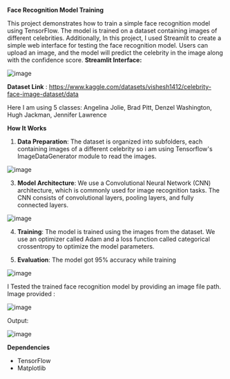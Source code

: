
**Face Recognition Model Training**

This project demonstrates how to train a simple face recognition model using TensorFlow. The model is trained on a dataset containing images of different celebrities.
Additionally, In this project, I used Streamlit to create a simple web interface for testing the face recognition model. Users can upload an image, and the model will predict the celebrity in the image along with the confidence score.
**Streamlit Interface:** 

![image](https://github.com/Logeshvar2004/FaceRecognition-Tensorflow/assets/102981016/caab9ad7-bda1-4254-b0aa-11dfd5e1fc32)

**Dataset Link** : https://www.kaggle.com/datasets/vishesh1412/celebrity-face-image-dataset/data

Here I am using 5 classes: Angelina Jolie, Brad Pitt, Denzel Washington, Hugh Jackman, Jennifer Lawrence

**How It Works**

1. **Data Preparation**: The dataset is organized into subfolders, each containing images of a different celebrity so i am using Tensorflow's ImageDataGenerator module to read the images.

![image](https://github.com/Logeshvar2004/FaceRecognition-Tensorflow/assets/102981016/9d0b9348-5306-4aa3-ac0f-dcf07490fa4d)


3. **Model Architecture**: We use a Convolutional Neural Network (CNN) architecture, which is commonly used for image recognition tasks. The CNN consists of convolutional layers, pooling layers, and fully connected layers.

![image](https://github.com/Logeshvar2004/FaceRecognition-Tensorflow/assets/102981016/7d503b1f-b116-40e2-89eb-d92a783326b3)


4. **Training**: The model is trained using the images from the dataset. We use an optimizer called Adam and a loss function called categorical crossentropy to optimize the model parameters.

5. **Evaluation**: The model got 95% accuracy while training

![image](https://github.com/Logeshvar2004/FaceRecognition-Tensorflow/assets/102981016/8b7b1eb7-d224-4a00-8f41-90efa20ee8b4)



I Tested the trained face recognition model by providing an image file path. 
Image provided :

![image](https://github.com/Logeshvar2004/FaceRecognition-Tensorflow/assets/102981016/8873b518-a00d-40e1-a631-f652cd9fe0bb)


Output:

![image](https://github.com/Logeshvar2004/FaceRecognition-Tensorflow/assets/102981016/67da51f3-4648-493b-9810-f3f1bc786dca)


**Dependencies**

- TensorFlow
- Matplotlib
